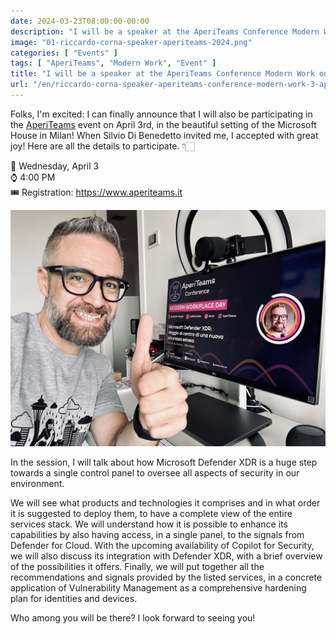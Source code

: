 ```yaml
---
date: 2024-03-23T08:00:00-00:00
description: "I will be a speaker at the AperiTeams Conference Modern Work 2024, organized by Inside Technologies and the windowsServer.it community"
image: "01-riccardo-corna-speaker-aperiteams-2024.png"
categories: [ "Events" ]
tags: [ "AperiTeams", "Modern Work", "Event" ]
title: "I will be a speaker at the AperiTeams Conference Modern Work on April 3, 2024"
url: "/en/riccardo-corna-speaker-aperiteams-conference-modern-work-3-aprile-2024"
---
```

Folks, I'm excited: I can finally announce that I will also be participating in the [AperiTeams](https://www.aperiteams.it) event on April 3rd, in the beautiful setting of the Microsoft House in Milan! When Silvio Di Benedetto invited me, I accepted with great joy!
Here are all the details to participate. 👇🏻

📆 Wednesday, April 3  
⌚ 4:00 PM  
🎟️ Registration: https://www.aperiteams.it

![Riccardo Corna](1711104456656.jpeg)

In the session, I will talk about how Microsoft Defender XDR is a huge step towards a single control panel to oversee all aspects of security in our environment.

We will see what products and technologies it comprises and in what order it is suggested to deploy them, to have a complete view of the entire services stack.
We will understand how it is possible to enhance its capabilities by also having access, in a single panel, to the signals from Defender for Cloud.
With the upcoming availability of Copilot for Security, we will also discuss its integration with Defender XDR, with a brief overview of the possibilities it offers.
Finally, we will put together all the recommendations and signals provided by the listed services, in a concrete application of Vulnerability Management as a comprehensive hardening plan for identities and devices.

Who among you will be there? I look forward to seeing you!
